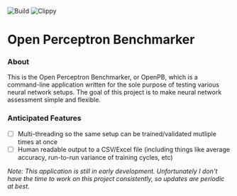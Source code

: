 ![Build](https://github.com/dakatk/rust-nn-cli/workflows/Build/badge.svg?branch=master) ![Clippy](https://github.com/dakatk/rust-nn-cli/workflows/Clippy/badge.svg?branch=master)

# Open Perceptron Benchmarker

### About 

This is the Open Perceptron Benchmarker, or OpenPB, which is a command-line application written for the sole purpose of testing various neural network setups. The goal of this project is to make neural network assessment simple and flexible. 

### Anticipated Features

 - [ ] Multi-threading so the same setup can be trained/validated mutliple times at once
 - [ ] Human readable output to a CSV/Excel file (including things like average accuracy, run-to-run variance of training cycles, etc)

*Note: This application is still in early development. Unfortunately I don't have the time to work on this project consistently, so updates are periodic at best.*
